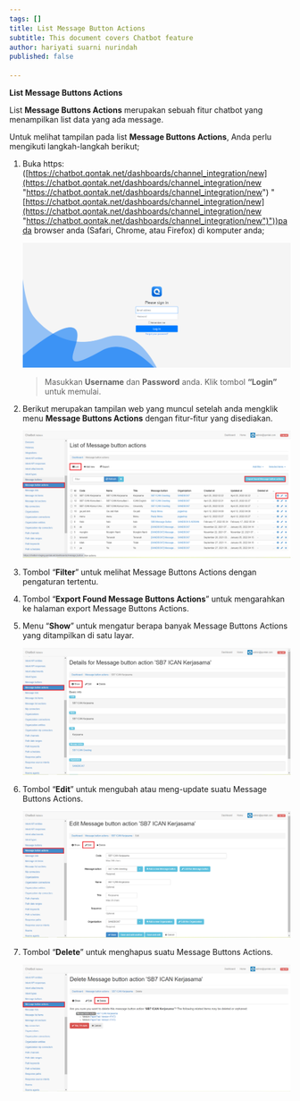 ```yaml
---
tags: []
title: List Message Button Actions
subtitle: This document covers Chatbot feature
author: hariyati suarni nurindah
published: false

---
```

**List Message Buttons Actions**

List **Message Buttons Actions** merupakan sebuah fitur chatbot yang menampilkan list data yang ada message.

Untuk melihat tampilan pada list **Message Buttons Actions**, Anda perlu mengikuti langkah-langkah berikut;

1. Buka https: ([https://chatbot.qontak.net/dashboards/channel_integration/new](https://chatbot.qontak.net/dashboards/channel_integration/new "https://chatbot.qontak.net/dashboards/channel_integration/new") "[https://chatbot.qontak.net/dashboards/channel_integration/new](https://chatbot.qontak.net/dashboards/channel_integration/new "https://chatbot.qontak.net/dashboards/channel_integration/new")"))pada browser anda (Safari, Chrome, atau Firefox) di komputer anda;

   ![](/uploads/channell.PNG)

   > Masukkan **Username** dan **Password** anda. Klik tombol **“Login”** untuk memulai.
2. Berikut merupakan tampilan web yang muncul setelah anda mengklik menu **Message Buttons Actions** dengan fitur-fitur yang disediakan.

   ![](/uploads/message-button-actions1.PNG)
3. Tombol “**Filter**” untuk melihat Message Buttons Actions dengan pengaturan tertentu.
4. Tombol “**Export Found Message Buttons Actions**” untuk mengarahkan ke halaman export Message Buttons Actions.
5. Menu “**Show**” untuk mengatur berapa banyak Message Buttons Actions yang ditampilkan di satu layar.

   ![](/uploads/message-button-actions2.PNG)
6. Tombol “**Edit**” untuk mengubah atau meng-update suatu Message Buttons Actions.

   ![](/uploads/message-button-actions3.PNG)
7. Tombol “**Delete**” untuk menghapus suatu Message Buttons Actions.

   ![](/uploads/message-button-actions4.PNG)